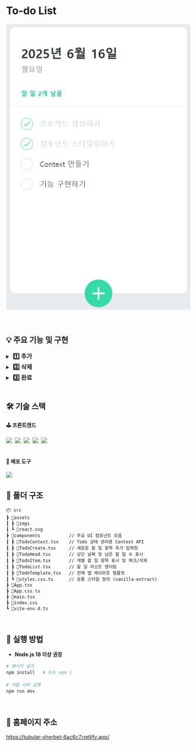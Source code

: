 # To-do List
<div align="center">
  <img src="/src/assets/imgs/img_todolist.png" alt="todolist preview" />
</div>
<br/><br/>

## 💡 주요 기능 및 구현
<details>
  <summary><h3 style="display:inline; margin-left:4px">1️⃣ 추가</h3></summary>

  - **아이템 추가:** 텍스트 입력 후 'Enter'를 누르면 아이템을 하나씩 추가할 수 있습니다.
  
    <img src="/src/assets/imgs/video_todolist_add.gif" alt="video"/>
</details>

<details>
  <summary><h3 style="display:inline; margin-left:4px">2️⃣ 삭제</h3></summary>

  - **아이템 삭제:** 리스트 오른쪽에 있는 휴지통을 클릭하여 아이템을 하나씩 삭제할 수 있습니다.
  
    <img src="/src/assets/imgs/video_todolist_remove.gif" alt="video"/>
</details>

<details>
  <summary><h3 style="display:inline; margin-left:4px">3️⃣ 완료</h3></summary>

  - **완료된 아이템 체크:** 리스트 왼쪽에 있는 체크박스를 클릭하면 스타일과 남은 할 일의 개수가 변경됩니다.
  
    <img src="/src/assets/imgs/video_todolist_complete.gif" alt="video"/>
</details>
<br/>

## 🛠 기술 스택
#### 🕹 프론트엔드
<div>
  <img src="https://img.shields.io/badge/React-%2320232a.svg?style=flat-square&logo=react&logoColor=%2361DAFB" />&nbsp;
  <img src="https://img.shields.io/badge/Typescript-%23007ACC.svg?style=flat-square&logo=typescript&logoColor=white" />&nbsp;
  <img src="https://img.shields.io/badge/Context_API-000000?style=flat-square&logoColor=white" />&nbsp;
  <img src="https://img.shields.io/badge/Vanilla--Extract-%2324C8DB.svg?style=flat-square&logoColor=white" />&nbsp;
  <img src="https://img.shields.io/badge/Vite-%23646CFF.svg?style=flat-square&logo=vite&logoColor=white" />&nbsp;
</div>
<br/>

#### 🚀 배포 도구
<img src="https://img.shields.io/badge/Netlify-%23000000.svg?style=flat-square&logo=netlify&logoColor=#00C7B7">
<br/>

## 🧩 폴더 구조
```
📦 src
┣ 📂assets
┃ ┣ 📂imgs
┃ ┗ 📜react.svg
┣ 📂components           // 주요 UI 컴포넌트 모음
┃ ┣ 📜TodoContext.tsx    // Todo 상태 관리용 Context API
┃ ┣ 📜TodoCreate.tsx     // 새로운 할 일 항목 추가 입력창
┃ ┣ 📜TodoHead.tsx       // 상단 날짜 및 남은 할 일 수 표시
┃ ┣ 📜TodoItem.tsx       // 개별 할 일 항목 표시 및 체크/삭제
┃ ┣ 📜TodoList.tsx       // 할 일 리스트 렌더링
┃ ┣ 📜TodoTemplate.tsx   // 전체 앱 레이아웃 템플릿
┃ ┗ 📜styles.css.ts      // 공통 스타일 정의 (vanilla-extract)
┣ 📜App.tsx
┣ 📜App.css.ts
┣ 📜main.tsx
┣ 📜index.css
┗ 📜vite-env.d.ts
```
<br/>

## 🎯 실행 방법

- **Node.js 18 이상 권장**

```bash
# 패키지 설치
npm install   # 또는 npm i

# 개발 서버 실행
npm run dev
```
<br/>

## 📍 홈페이지 주소
https://tubular-sherbet-6ac6c7.netlify.app/
